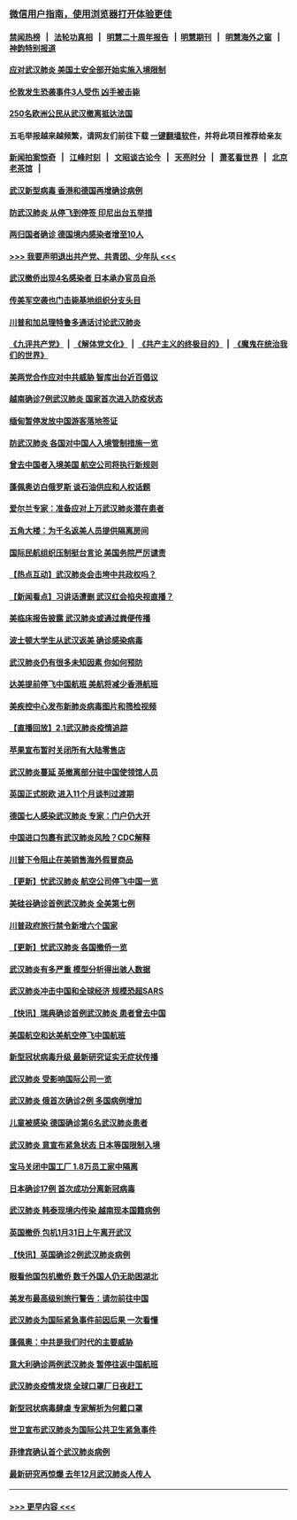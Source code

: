 ### [微信用户指南，使用浏览器打开体验更佳](https://github.com/gfw-breaker/banned-news1/blob/master/indexes/wechat-guide.md?t=0)
#### [禁闻热榜](热点新闻.md?t=0)  &nbsp;&nbsp;|&nbsp;&nbsp; [法轮功真相](https://github.com/gfw-breaker/truth/blob/master/README.md?t=0) &nbsp;&nbsp;|&nbsp;&nbsp; [明慧二十周年报告](https://github.com/gfw-breaker/mh-reports/blob/master/README.md?t=0) &nbsp;&nbsp;|&nbsp;&nbsp;[明慧期刊](https://github.com/gfw-breaker/mh-qikan) &nbsp;&nbsp;|&nbsp;&nbsp; [明慧海外之窗](https://github.com/gfw-breaker/mh-news/blob/master/README.md?t=0) &nbsp;&nbsp;|&nbsp;&nbsp; [神韵特别报道](https://github.com/gfw-breaker/mh-news/blob/master/shenyun.md?t=0)
#### [应对武汉肺炎 美国土安全部开始实施入境限制](../pages/nsc418/n11839729.md?t=02030755) 
#### [伦敦发生恐袭事件3人受伤 凶手被击毙](../pages/nsc418/n11839442.md?t=02030755) 
#### [250名欧洲公民从武汉撤离抵达法国](../pages/nsc418/n11839438.md?t=02030755) 
#### 五毛举报越来越频繁，请网友们前往下载 [一键翻墙软件](https://github.com/gfw-breaker/ssr-accounts)，并将此项目推荐给亲友
#### [新闻拍案惊奇](https://github.com/gfw-breaker/banned-news1/blob/master/pages/link4.md) &nbsp;&nbsp;|&nbsp;&nbsp; [江峰时刻](https://github.com/gfw-breaker/banned-news1/blob/master/pages/link4.md) &nbsp;&nbsp;|&nbsp;&nbsp; [文昭谈古论今](https://github.com/gfw-breaker/banned-news1/blob/master/pages/link4.md) &nbsp;&nbsp;|&nbsp;&nbsp; [天亮时分](https://github.com/gfw-breaker/banned-news1/blob/master/pages/link4.md) &nbsp;&nbsp;|&nbsp;&nbsp; [萧茗看世界](https://github.com/gfw-breaker/banned-news1/blob/master/pages/link4.md) &nbsp;&nbsp;|&nbsp;&nbsp; [北京老茶馆](https://github.com/gfw-breaker/banned-news1/blob/master/pages/link4.md) &nbsp;&nbsp;|&nbsp;&nbsp; 
#### [武汉新型病毒 香港和德国再增确诊病例](../pages/nsc418/n11839381.md?t=02030755) 
#### [防武汉肺炎 从停飞到停签 印尼出台五举措](../pages/nsc418/n11839282.md?t=02030755) 
#### [两归国者确诊 德国境内感染者增至10人](../pages/nsc418/n11839164.md?t=02030755) 
#### [>>> 我要声明退出共产党、共青团、少年队 <<<](https://github.com/begood0513/goodnews/blob/master/quit/letter.md) 
#### [武汉撤侨出现4名感染者 日本承办官员自杀](../pages/nsc418/n11839044.md?t=02030755) 
#### [传美军空袭也门击毙基地组织分支头目](../pages/nsc418/n11839210.md?t=02030755) 
#### [川普和加总理特鲁多通话讨论武汉肺炎](../pages/nsc418/n11839128.md?t=02030755) 
#### [《九评共产党》](https://github.com/begood0513/9ping.md/blob/master/README.md) &nbsp;|&nbsp; [《解体党文化》](../../../../jtdwh.md/blob/master/README.md)  &nbsp;|&nbsp; [《共产主义的终极目的》](../../../../gczydzjmd.md/blob/master/README.md) &nbsp;|&nbsp; [《魔鬼在统治我们的世界》](../../../../mgztzwmdsj.md/blob/master/README.md) 
#### [美两党合作应对中共威胁 智库出台近百倡议](../pages/nsc418/n11838437.md?t=02030755) 
#### [越南确诊7例武汉肺炎 国家首次进入防疫状态](../pages/nsc418/n11838860.md?t=02030755) 
#### [缅甸暂停发放中国游客落地签证](../pages/nsc418/n11838730.md?t=02030755) 
#### [防武汉肺炎 各国对中国人入境管制措施一览](../pages/nsc418/n11838726.md?t=02030755) 
#### [曾去中国者入境美国 航空公司将执行新规则](../pages/nsc418/n11838375.md?t=02030755) 
#### [蓬佩奥访白俄罗斯 谈石油供应和人权话题](../pages/nsc418/n11838242.md?t=02030755) 
#### [爱尔兰专家：准备应对上万武汉肺炎潜在患者](../pages/nsc418/n11837978.md?t=02030755) 
#### [五角大楼：为千名返美人员提供隔离房间](../pages/nsc418/n11837831.md?t=02030755) 
#### [国际民航组织压制挺台言论 美国务院严厉谴责](../pages/nsc418/n11837791.md?t=02030755) 
#### [【热点互动】武汉肺炎会击垮中共政权吗？](../pages/nsc418/n11837779.md?t=02030755) 
#### [【新闻看点】习讲话遭删 武汉红会掐央视直播？](../pages/nsc418/n11837573.md?t=02030755) 
#### [美临床报告披露 武汉肺炎或通过粪便传播](../pages/nsc418/n11837626.md?t=02030755) 
#### [波士顿大学生从武汉返美 确诊感染病毒](../pages/nsc418/n11837580.md?t=02030755) 
#### [武汉肺炎仍有很多未知因素 你如何预防](../pages/nsc418/n11837666.md?t=02030755) 
#### [达美提前停飞中国航班 美航将减少香港航班](../pages/nsc418/n11837649.md?t=02030755) 
#### [美疾控中心发布新肺炎病毒图片和筛检视频](../pages/nsc418/n11837491.md?t=02030755) 
#### [【直播回放】2.1武汉肺炎疫情追踪](../pages/nsc418/n11837232.md?t=02030755) 
#### [苹果宣布暂时关闭所有大陆零售店](../pages/nsc418/n11837097.md?t=02030755) 
#### [武汉肺炎蔓延 英撤离部分驻中国使领馆人员](../pages/nsc418/n11837061.md?t=02030755) 
#### [英国正式脱欧 进入11个月谈判过渡期](../pages/nsc418/n11836911.md?t=02030755) 
#### [德国七人感染武汉肺炎 专家：门户仍大开](../pages/nsc418/n11836344.md?t=02030755) 
#### [中国进口包裹有武汉肺炎风险？CDC解释](../pages/nsc418/n11836321.md?t=02030755) 
#### [川普下令阻止在美销售海外假冒商品](../pages/nsc418/n11836261.md?t=02030755) 
#### [【更新】忧武汉肺炎 航空公司停飞中国一览](../pages/nsc418/n11835931.md?t=02030755) 
#### [美硅谷确诊首例武汉肺炎 全美第七例](../pages/nsc418/n11836093.md?t=02030755) 
#### [川普政府旅行禁令新增六个国家](../pages/nsc418/n11836083.md?t=02030755) 
#### [【更新】忧武汉肺炎 各国撤侨一览](../pages/nsc418/n11835673.md?t=02030755) 
#### [武汉肺炎有多严重 模型分析得出骇人数据](../pages/nsc418/n11835829.md?t=02030755) 
#### [武汉肺炎冲击中国和全球经济 规模恐超SARS](../pages/nsc418/n11835652.md?t=02030755) 
#### [【快讯】瑞典确诊首例武汉肺炎 患者曾去中国](../pages/nsc418/n11835675.md?t=02030755) 
#### [美国航空和达美航空停飞中国航班](../pages/nsc418/n11835567.md?t=02030755) 
#### [新型冠状病毒升级 最新研究证实无症状传播](../pages/nsc418/n11835589.md?t=02030755) 
#### [武汉肺炎 受影响国际公司一览](../pages/nsc418/n11835538.md?t=02030755) 
#### [武汉肺炎 俄首次确诊2例 多国病例增加](../pages/nsc418/n11835295.md?t=02030755) 
#### [儿童被感染 德国确诊第6名武汉肺炎患者](../pages/nsc418/n11835338.md?t=02030755) 
#### [武汉肺炎 意宣布紧急状态 日本等国限制入境](../pages/nsc418/n11835062.md?t=02030755) 
#### [宝马关闭中国工厂 1.8万员工家中隔离](../pages/nsc418/n11835128.md?t=02030755) 
#### [日本确诊17例 首次成功分离新冠病毒](../pages/nsc418/n11834975.md?t=02030755) 
#### [武汉肺炎 韩泰现境内传染 越南现本国籍病例](../pages/nsc418/n11834857.md?t=02030755) 
#### [英国撤侨 包机1月31日上午离开武汉](../pages/nsc418/n11834808.md?t=02030755) 
#### [【快讯】英国确诊2例武汉肺炎病例](../pages/nsc418/n11834824.md?t=02030755) 
#### [眼看他国包机撤侨 数千外国人仍无助困湖北](../pages/nsc418/n11834010.md?t=02030755) 
#### [美发布最高级别旅行警告：请勿前往中国](../pages/nsc418/n11834038.md?t=02030755) 
#### [武汉肺炎为国际紧急事件前因后果 一次看懂](../pages/nsc418/n11833893.md?t=02030755) 
#### [蓬佩奥：中共是我们时代的主要威胁](../pages/nsc418/n11833434.md?t=02030755) 
#### [意大利确诊两例武汉肺炎 暂停往返中国航班](../pages/nsc418/n11833483.md?t=02030755) 
#### [武汉肺炎疫情发烧 全球口罩厂日夜赶工](../pages/nsc418/n11833528.md?t=02030755) 
#### [新型冠状病毒肆虐 专家解析为何戴口罩](../pages/nsc418/n11833332.md?t=02030755) 
#### [世卫宣布武汉肺炎为国际公共卫生紧急事件](../pages/nsc418/n11833455.md?t=02030755) 
#### [菲律宾确认首个武汉肺炎病例](../pages/nsc418/n11833162.md?t=02030755) 
#### [最新研究再惊爆 去年12月武汉肺炎人传人](../pages/nsc418/n11833173.md?t=02030755) 

----
#### [ >>> 更早内容 <<< ](../indexes/nsc418-earlier.md)
